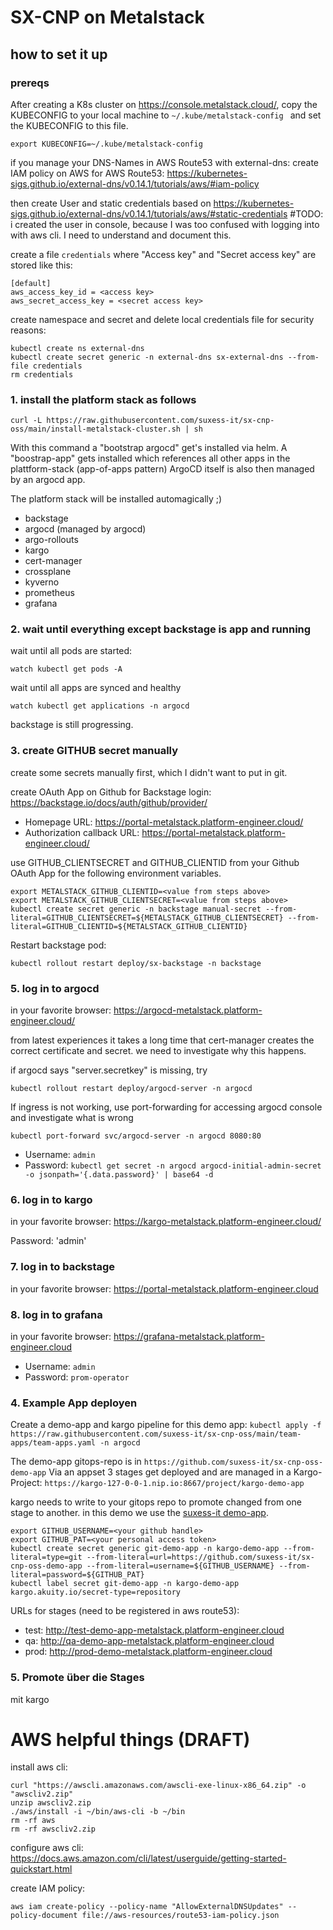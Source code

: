 # SX-CNP on Metalstack

## how to set it up

### prereqs

After creating a K8s cluster on https://console.metalstack.cloud/, copy the KUBECONFIG to your local machine to `~/.kube/metalstack-config ` and set the KUBECONFIG to this file.

```
export KUBECONFIG=~/.kube/metalstack-config 
```

if you manage your DNS-Names in AWS Route53 with external-dns:
create IAM policy on AWS for AWS Route53: https://kubernetes-sigs.github.io/external-dns/v0.14.1/tutorials/aws/#iam-policy

then create User and static credentials based on https://kubernetes-sigs.github.io/external-dns/v0.14.1/tutorials/aws/#static-credentials
#TODO: i created the user in console, because I was too confused with logging into with aws cli. I need to understand and document this.

create a file `credentials` where "Access key" and "Secret access key" are stored like this:

```
[default]
aws_access_key_id = <access key>
aws_secret_access_key = <secret access key>
```
create namespace and secret and delete local credentials file for security reasons:
```
kubectl create ns external-dns
kubectl create secret generic -n external-dns sx-external-dns --from-file credentials
rm credentials
```

### 1. install the platform stack as follows

```
curl -L https://raw.githubusercontent.com/suxess-it/sx-cnp-oss/main/install-metalstack-cluster.sh | sh
```

With this command a "bootstrap argocd" get's installed via helm.
A "boostrap-app" gets installed which references all other apps in the plattform-stack (app-of-apps pattern)
ArgoCD itself is also then managed by an argocd app.

The platform stack will be installed automagically ;)

* backstage
* argocd (managed by argocd)
* argo-rollouts
* kargo
* cert-manager
* crossplane
* kyverno
* prometheus
* grafana

### 2. wait until everything except backstage is app and running

wait until all pods are started:

```
watch kubectl get pods -A
```

wait until all apps are synced and healthy

```
watch kubectl get applications -n argocd
```

backstage is still progressing. 

### 3. create GITHUB secret manually

create some secrets manually first, which I didn't want to put in git.

create OAuth App on Github for Backstage login: https://backstage.io/docs/auth/github/provider/

- Homepage URL: https://portal-metalstack.platform-engineer.cloud/
- Authorization callback URL: https://portal-metalstack.platform-engineer.cloud/

use GITHUB_CLIENTSECRET and GITHUB_CLIENTID from your Github OAuth App for the following environment variables.

```
export METALSTACK_GITHUB_CLIENTID=<value from steps above>
export METALSTACK_GITHUB_CLIENTSECRET=<value from steps above>
kubectl create secret generic -n backstage manual-secret --from-literal=GITHUB_CLIENTSECRET=${METALSTACK_GITHUB_CLIENTSECRET} --from-literal=GITHUB_CLIENTID=${METALSTACK_GITHUB_CLIENTID}
```

Restart backstage pod:
```
kubectl rollout restart deploy/sx-backstage -n backstage
```

### 5. log in to argocd

in your favorite browser:  https://argocd-metalstack.platform-engineer.cloud/

from latest experiences it takes a long time that cert-manager creates the correct certificate and secret.
we need to investigate why this happens.

if argocd says "server.secretkey" is missing, try

```
kubectl rollout restart deploy/argocd-server -n argocd
```

If ingress is not working, use port-forwarding for accessing argocd console and investigate what is wrong
```
kubectl port-forward svc/argocd-server -n argocd 8080:80
```

- Username: `admin`
- Password: `kubectl get secret -n argocd argocd-initial-admin-secret -o jsonpath='{.data.password}' | base64 -d`

### 6. log in to kargo

in your favorite browser:  https://kargo-metalstack.platform-engineer.cloud/

Password: 'admin'

### 7. log in to backstage

in your favorite browser:  https://portal-metalstack.platform-engineer.cloud

### 8. log in to grafana

in your favorite browser:  https://grafana-metalstack.platform-engineer.cloud

- Username: `admin`
- Password: `prom-operator`

### 4. Example App deployen

Create a demo-app and kargo pipeline for this demo app:
`kubectl apply -f https://raw.githubusercontent.com/suxess-it/sx-cnp-oss/main/team-apps/team-apps.yaml -n argocd`

The demo-app gitops-repo is in `https://github.com/suxess-it/sx-cnp-oss-demo-app`
Via an appset 3 stages get deployed and are managed in a Kargo-Project: `https://kargo-127-0-0-1.nip.io:8667/project/kargo-demo-app`

kargo needs to write to your gitops repo to promote changed from one stage to another. in this demo we use the [suxess-it demo-app](https://github.com/suxess-it/sx-cnp-oss-demo-app).

```
export GITHUB_USERNAME=<your github handle>
export GITHUB_PAT=<your personal access token>
kubectl create secret generic git-demo-app -n kargo-demo-app --from-literal=type=git --from-literal=url=https://github.com/suxess-it/sx-cnp-oss-demo-app --from-literal=username=${GITHUB_USERNAME} --from-literal=password=${GITHUB_PAT}
kubectl label secret git-demo-app -n kargo-demo-app kargo.akuity.io/secret-type=repository
```

URLs for stages (need to be registered in aws route53):

- test: http://test-demo-app-metalstack.platform-engineer.cloud
- qa: http://qa-demo-app-metalstack.platform-engineer.cloud
- prod: http://prod-demo-metalstack.platform-engineer.cloud

### 5. Promote über die Stages

mit kargo



# AWS helpful things (DRAFT)

install aws cli:
```
curl "https://awscli.amazonaws.com/awscli-exe-linux-x86_64.zip" -o "awscliv2.zip"
unzip awscliv2.zip
./aws/install -i ~/bin/aws-cli -b ~/bin
rm -rf aws
rm -rf awscliv2.zip
```
configure aws cli: https://docs.aws.amazon.com/cli/latest/userguide/getting-started-quickstart.html

create IAM policy:
```
aws iam create-policy --policy-name "AllowExternalDNSUpdates" --policy-document file://aws-resources/route53-iam-policy.json
```

